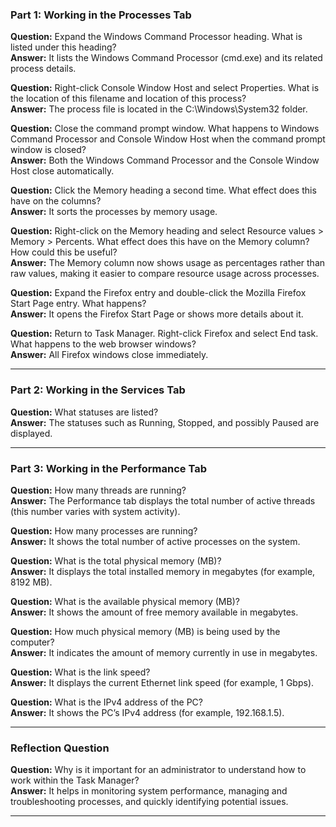 ### Part 1: Working in the Processes Tab

**Question:** Expand the Windows Command Processor heading. What is listed under this heading?  
**Answer:** It lists the Windows Command Processor (cmd.exe) and its related process details.

**Question:** Right-click Console Window Host and select Properties. What is the location of this filename and location of this process?  
**Answer:** The process file is located in the C:\Windows\System32 folder.

**Question:** Close the command prompt window. What happens to Windows Command Processor and Console Window Host when the command prompt window is closed?  
**Answer:** Both the Windows Command Processor and the Console Window Host close automatically.

**Question:** Click the Memory heading a second time. What effect does this have on the columns?  
**Answer:** It sorts the processes by memory usage.

**Question:** Right-click on the Memory heading and select Resource values > Memory > Percents. What effect does this have on the Memory column? How could this be useful?  
**Answer:** The Memory column now shows usage as percentages rather than raw values, making it easier to compare resource usage across processes.

**Question:** Expand the Firefox entry and double-click the Mozilla Firefox Start Page entry. What happens?  
**Answer:** It opens the Firefox Start Page or shows more details about it.

**Question:** Return to Task Manager. Right-click Firefox and select End task. What happens to the web browser windows?  
**Answer:** All Firefox windows close immediately.

---

### Part 2: Working in the Services Tab

**Question:** What statuses are listed?  
**Answer:** The statuses such as Running, Stopped, and possibly Paused are displayed.

---

### Part 3: Working in the Performance Tab

**Question:** How many threads are running?  
**Answer:** The Performance tab displays the total number of active threads (this number varies with system activity).

**Question:** How many processes are running?  
**Answer:** It shows the total number of active processes on the system.

**Question:** What is the total physical memory (MB)?  
**Answer:** It displays the total installed memory in megabytes (for example, 8192 MB).

**Question:** What is the available physical memory (MB)?  
**Answer:** It shows the amount of free memory available in megabytes.

**Question:** How much physical memory (MB) is being used by the computer?  
**Answer:** It indicates the amount of memory currently in use in megabytes.

**Question:** What is the link speed?  
**Answer:** It displays the current Ethernet link speed (for example, 1 Gbps).

**Question:** What is the IPv4 address of the PC?  
**Answer:** It shows the PC’s IPv4 address (for example, 192.168.1.5).

---

### Reflection Question

**Question:** Why is it important for an administrator to understand how to work within the Task Manager?  
**Answer:** It helps in monitoring system performance, managing and troubleshooting processes, and quickly identifying potential issues.

---
